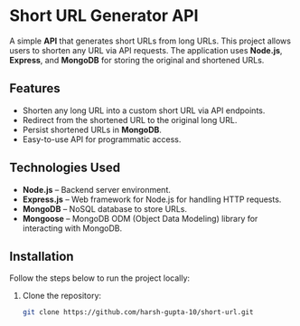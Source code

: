 # Short URL Generator API

A simple **API** that generates short URLs from long URLs. This project allows users to shorten any URL via API requests. The application uses **Node.js**, **Express**, and **MongoDB** for storing the original and shortened URLs.

## Features
- Shorten any long URL into a custom short URL via API endpoints.
- Redirect from the shortened URL to the original long URL.
- Persist shortened URLs in **MongoDB**.
- Easy-to-use API for programmatic access.

## Technologies Used
- **Node.js** – Backend server environment.
- **Express.js** – Web framework for Node.js for handling HTTP requests.
- **MongoDB** – NoSQL database to store URLs.
- **Mongoose** – MongoDB ODM (Object Data Modeling) library for interacting with MongoDB.

## Installation

Follow the steps below to run the project locally:

1. Clone the repository:
   ```bash
   git clone https://github.com/harsh-gupta-10/short-url.git
